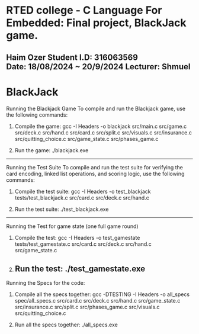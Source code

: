 ﻿# RTED college - C Language For Embedded: Final project, BlackJack game.
Haim Ozer
Student I.D: 316063569  
Date: 18/08/2024 ~ 20/9/2024 
Lecturer: Shmuel 
--------------------------------------------------------------------------

# BlackJack
Running the Blackjack Game
To compile and run the Blackjack game, use the following commands:

1. Compile the game:
 gcc -I Headers -o blackjack src/main.c src/game.c src/deck.c src/hand.c src/card.c src/split.c src/visuals.c src/insurance.c src/quitting_choice.c src/game_state.c src/phases_game.c

2. Run the game:
   ./blackjack.exe
--------------------------------------------------------------------------
Running the Test Suite
To compile and run the test suite for verifying the card encoding, linked list operations, and scoring logic, use the following commands:

1. Compile the test suite:
   gcc -I Headers -o test_blackjack tests/test_blackjack.c src/card.c src/deck.c src/hand.c

2. Run the test suite:
   ./test_blackjack.exe
--------------------------------------------------------------------------
Running the Test for game state (one full game round) 

1. Compile the test: 
   gcc -I Headers -o test_gamestate tests/test_gamestate.c src/card.c src/deck.c src/hand.c src/game_state.c

2. Run the test:
   ./test_gamestate.exe
   --------------------------------------------------------------------------
Running the Specs for the code:

1. Compile all the specs together: 
   gcc -DTESTING -I Headers -o all_specs spec/all_specs.c src/card.c src/deck.c src/hand.c src/game_state.c src/insurance.c src/split.c src/phases_game.c src/visuals.c src/quitting_choice.c

2. Run all the specs together:
   ./all_specs.exe



